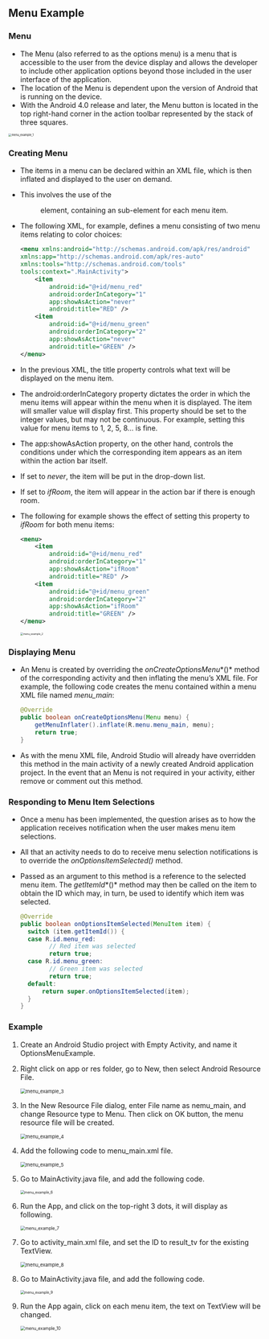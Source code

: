 ## Menu Example

### Menu

- The Menu (also referred to as the options menu) is a menu that is accessible to the user from the device display and allows the developer to include other application options beyond those included in the user interface of the application.
- The location of the Menu is dependent upon the version of Android that is running on the device.
- With the Android 4.0 release and later, the Menu button is located in the top right-hand corner in the action toolbar represented by the stack of three squares.

<img src="C:\Users\LSY\Desktop\安卓课\安卓1\Android-App-Dev-1\11\images\menu_example_1.png" alt="menu_example_1" style="zoom: 40%;" />

### Creating Menu

- The items in a menu can be declared within an XML file, which is then inflated and displayed to the user on demand.

- This involves the use of the <menu> element, containing an <item> sub-element for each menu item.

- The following XML, for example, defines a menu consisting of two menu items relating to color choices:

  ```xml
  <menu xmlns:android="http://schemas.android.com/apk/res/android"
  xmlns:app="http://schemas.android.com/apk/res-auto"
  xmlns:tools="http://schemas.android.com/tools"
  tools:context=".MainActivity">
      <item
          android:id="@+id/menu_red"
          android:orderInCategory="1"
          app:showAsAction="never"
          android:title="RED" />
      <item
          android:id="@+id/menu_green"
          android:orderInCategory="2"
          app:showAsAction="never"
          android:title="GREEN" />
  </menu>
  ```

- In the previous XML, the title property controls what text will be displayed on the menu item.

- The android:orderInCategory property dictates the order in which the menu items will appear within the menu when it is displayed. The item will smaller value will display first. This property should be set to the integer values, but may not be continuous. For example, setting this value for menu items to 1, 2, 5, 8… is fine.

- The app:showAsAction property, on the other hand, controls the conditions under which the corresponding item appears as an item within the action bar itself.

- If set to *never*, the item will be put in the drop-down list.

- If set to *ifRoom*, the item will appear in the action bar if there is enough room.

- The following for example shows the effect of setting this property to *ifRoom* for both menu items:

  ```xml
  <menu>
      <item
          android:id="@+id/menu_red"
          android:orderInCategory="1"
          app:showAsAction="ifRoom"
          android:title="RED" />
      <item
          android:id="@+id/menu_green"
          android:orderInCategory="2"
          app:showAsAction="ifRoom"
          android:title="GREEN" />
  </menu>
  ```

  <img src="C:\Users\LSY\Desktop\安卓课\安卓1\Android-App-Dev-1\11\images\menu_example_2.png" alt="menu_example_2" style="zoom:35%;" />

### Displaying Menu

- An Menu is created by overriding the *onCreateOptionsMenu**()* method of the corresponding activity and then inflating the menu’s XML file. For example, the following code creates the menu contained within a menu XML file named *menu_main*:

  ```java
  @Override
  public boolean onCreateOptionsMenu(Menu menu) {
      getMenuInflater().inflate(R.menu.menu_main, menu);
      return true;
  }
  ```

- As with the menu XML file, Android Studio will already have overridden this method in the main activity of a newly created Android application project. In the event that an Menu is not required in your activity, either remove or comment out this method.

### Responding to Menu Item Selections

- Once a menu has been implemented, the question arises as to how the application receives notification when the user makes menu item selections.

- All that an activity needs to do to receive menu selection notifications is to override the *onOptionsItemSelected()* method.

- Passed as an argument to this method is a reference to the selected menu item. The *getItemId**()* method may then be called on the item to obtain the ID which may, in turn, be used to identify which item was selected. 

  ```java
  @Override
  public boolean onOptionsItemSelected(MenuItem item) {
  	switch (item.getItemId()) {
  	case R.id.menu_red:
          // Red item was selected
          return true;
  	case R.id.menu_green:
          // Green item was selected
          return true;
  	default:
  		return super.onOptionsItemSelected(item);
  	}
  }
  ```

### Example

1. Create an Android Studio project with Empty Activity, and name it OptionsMenuExample.

2. Right click on app or res folder, go to New, then select Android Resource File.

   <img src="C:\Users\LSY\Desktop\安卓课\安卓1\Android-App-Dev-1\11\images\menu_example_3.png" alt="menu_example_3" style="zoom: 67%;" />

3. In the New Resource File dialog, enter File name as nemu_main, and change Resource type to Menu. Then click on OK button, the menu resource file will be created. 

   <img src="C:\Users\LSY\Desktop\安卓课\安卓1\Android-App-Dev-1\11\images\menu_example_4.png" alt="menu_example_4" style="zoom: 67%;" />

4. Add the following code to menu_main.xml file.

   <img src="C:\Users\LSY\Desktop\安卓课\安卓1\Android-App-Dev-1\11\images\menu_example_5.png" alt="menu_example_5" style="zoom: 67%;" />

5. Go to MainActivity.java file, and add the following code.

   <img src="C:\Users\LSY\Desktop\安卓课\安卓1\Android-App-Dev-1\11\images\menu_example_6.png" alt="menu_example_6" style="zoom: 50%;" />

6. Run the App, and click on the top-right 3 dots, it will display as following.

   <img src="C:\Users\LSY\Desktop\安卓课\安卓1\Android-App-Dev-1\11\images\menu_example_7.png" alt="menu_example_7" style="zoom: 60%;" />

7. Go to activity_main.xml file, and set the ID to result_tv for the existing TextView.

   <img src="C:\Users\LSY\Desktop\安卓课\安卓1\Android-App-Dev-1\11\images\menu_example_8.png" alt="menu_example_8" style="zoom: 67%;" />

8. Go to MainActivity.java file, and add the following code.

   <img src="C:\Users\LSY\Desktop\安卓课\安卓1\Android-App-Dev-1\11\images\menu_example_9.png" alt="menu_example_9" style="zoom: 50%;" />

9. Run the App again, click on each menu item, the text on TextView will be changed.

   <img src="C:\Users\LSY\Desktop\安卓课\安卓1\Android-App-Dev-1\11\images\menu_example_10.png" alt="menu_example_10" style="zoom:60%;" />
